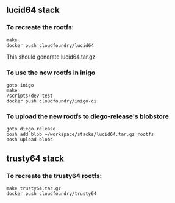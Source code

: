 ## lucid64 stack

### To recreate the rootfs:

```
make
docker push cloudfoundry/lucid64
```

This should generate lucid64.tar.gz

### To use the new rootfs in inigo

```
goto inigo
make
/scripts/dev-test
docker push cloudfoundry/inigo-ci
```

### To upload the new rootfs to diego-release's blobstore

```
goto diego-release
bosh add blob ~/workspace/stacks/lucid64.tar.gz rootfs
bosh upload blobs
```

## trusty64 stack

### To recreate the trusty64 rootfs:

```
make trusty64.tar.gz
docker push cloudfoundry/trusty64
```
